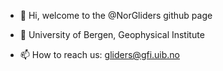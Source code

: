 - 👋 Hi, welcome to the @NorGliders github page
- 👀 University of Bergen, Geophysical Institute

- 📫 How to reach us: gliders@gfi.uib.no

<!---
NorGliders/NorGliders is a ✨ special ✨ repository because its `README.md` (this file) appears on your GitHub profile.
You can click the Preview link to take a look at your changes.
--->
